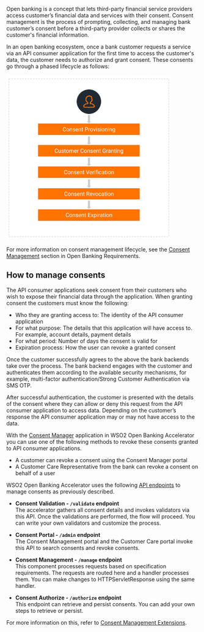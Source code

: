 Open banking is a concept that lets third-party financial service providers access customer’s financial data and 
services with their consent. Consent management is the process of prompting, collecting, and managing bank customer’s 
consent before a third-party provider collects or shares the customer's financial information. 

In an open banking ecosystem, once a bank customer requests a service via an API consumer application for the first 
time to access the customer's data, the customer needs to authorize and grant consent. These consents go through a 
phased lifecycle as follows:

![lifecycle of a consent](../assets/img/get-started/open-banking-requirements/consent-lifecycle.png)

For more information on consent management lifecycle, see the [Consent Management](../get-started/open-banking-requirements.md#how-wso2-open-banking-accelerator-delivers-open-banking-requirements)
section in Open Banking Requirements.

## How to manage consents

The API consumer applications seek consent from their customers who wish to expose their financial data through the 
application. When granting consent the customers must know the following:

- Who they are granting access to: The identity of the API consumer application
- For what purpose: The details that this application will have access to. For example, account details, payment details
- For what period: Number of days the consent is valid for
- Expiration process: How the user can revoke a granted consent

Once the customer successfully agrees to the above the bank backends take over the process. The bank backend engages 
with the customer and authenticates them according to the available security mechanisms, for example, multi-factor 
authentication/Strong Customer Authentication via SMS OTP. 

After successful authentication, the customer is presented with the details of the consent where they can allow or 
deny this request from the API consumer application to access data. Depending on the customer’s response the API 
consumer application may or may not have access to the data. 

With the [Consent Manager](consent-manager.md) application in WSO2 Open Banking Accelerator you can use one of the 
following methods to revoke these consents granted to API consumer applications.
 
 - A customer can revoke a consent using the Consent Manager portal 
 - A Customer Care Representative from the bank can revoke a consent on behalf of a user
 
WSO2 Open Banking Accelerator uses the following [API endpoints](../references/consent-rest-api.md) to manage consents 
as previously described. 

- **Consent Validation - `/validate` endpoint**  
  The accelerator gathers all consent details and invokes validators via this API. Once the validations are performed, 
  the flow will proceed. You can write your own validators and customize the process.  
  
- **Consent Portal - `/admin` endpoint**  
   The Consent Management portal and the Customer Care portal invoke this API to search consents and revoke consents.
    
- **Consent Management - `/manage` endpoint**  
  This component processes requests based on specification requirements. The requests are routed here and a handler 
  processes them. You can make changes to HTTPServletResponse using the same handler.
  
- **Consent Authorize - `/authorize` endpoint**  
  This endpoint can retrieve and persist consents. You can add your own steps to retrieve or persist.

For more information on this, refer to [Consent Management Extensions](../develop/consent-management-manage.md).
